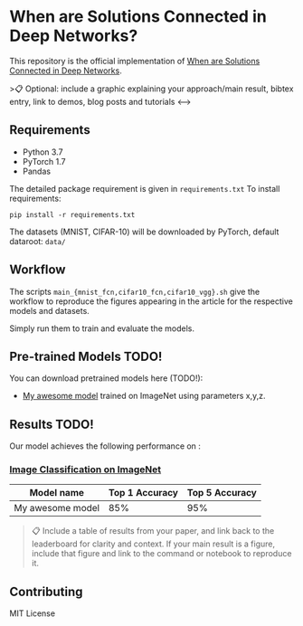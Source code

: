 # When are Solutions Connected in Deep Networks?

This repository is the official implementation of [When are Solutions Connected in Deep Networks](https://arxiv.org/abs/2102.09671). 

<!-->>📋  Optional: include a graphic explaining your approach/main result, bibtex entry, link to demos, blog posts and tutorials <-->
## Requirements

 * Python 3.7
 * PyTorch 1.7
 * Pandas

The detailed package requirement is given in ```requirements.txt``` 
To install requirements:

```setup
pip install -r requirements.txt
```

The datasets (MNIST, CIFAR-10) will be downloaded by PyTorch, default dataroot: ```data/```

## Workflow



The scripts ```main_{mnist_fcn,cifar10_fcn,cifar10_vgg}.sh``` give the workflow
to reproduce the figures appearing in the article for the respective models and
datasets.

Simply run them to train and evaluate the models. 


## Pre-trained Models TODO!

You can download pretrained models here (TODO!):

- [My awesome model](https://drive.google.com/mymodel.pth) trained on ImageNet using parameters x,y,z. 




## Results TODO!

Our model achieves the following performance on :

### [Image Classification on ImageNet](https://paperswithcode.com/sota/image-classification-on-imagenet)

| Model name         | Top 1 Accuracy  | Top 5 Accuracy |
| ------------------ |---------------- | -------------- |
| My awesome model   |     85%         |      95%       |

>📋  Include a table of results from your paper, and link back to the leaderboard for clarity and context. If your main result is a figure, include that figure and link to the command or notebook to reproduce it. 


## Contributing

MIT License


